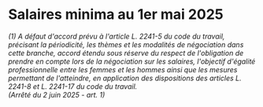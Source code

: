 # Salaires minima au 1er mai 2025

 *(1) *A défaut d'accord prévu à l'article L. 2241-5 du code du travail, précisant la périodicité, les thèmes et les modalités de négociation dans cette branche, accord étendu sous réserve du respect de l'obligation de prendre en compte lors de la négociation sur les salaires, l'objectif d'égalité professionnelle entre les femmes et les hommes ainsi que les mesures permettant de l'atteindre, en application des dispositions des articles L. 2241-8 et L. 2241-17 du code du travail.*  
 (Arrêté du 2 juin 2025 - art. 1)*

